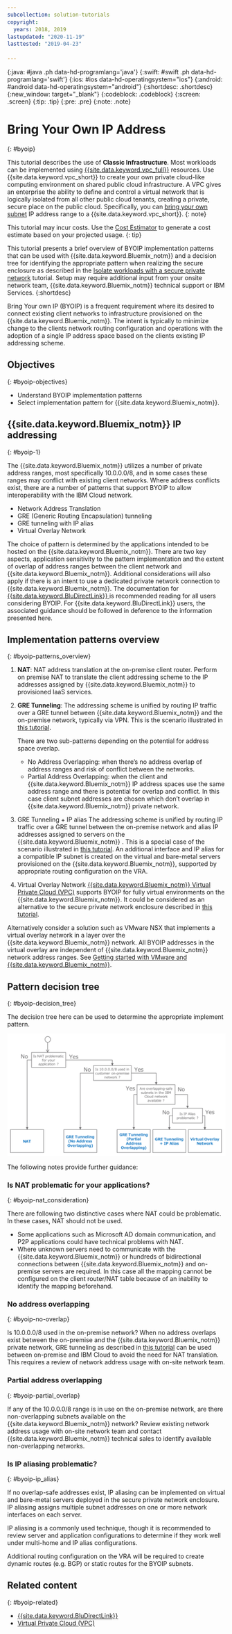 ```yaml
---
subcollection: solution-tutorials
copyright:
  years: 2018, 2019
lastupdated: "2020-11-19"
lasttested: "2019-04-23"

---
```


{:java: #java .ph data-hd-programlang='java'}
{:swift: #swift .ph data-hd-programlang='swift'}
{:ios: #ios data-hd-operatingsystem="ios"}
{:android: #android data-hd-operatingsystem="android"}
{:shortdesc: .shortdesc}
{:new_window: target="_blank"}
{:codeblock: .codeblock}
{:screen: .screen}
{:tip: .tip}
{:pre: .pre}
{:note: .note}

# Bring Your Own IP Address
{: #byoip}

This tutorial describes the use of **Classic Infrastructure**.  Most workloads can be implemented using [{{site.data.keyword.vpc_full}}](https://{DomainName}/docs/vpc) resources.  Use {{site.data.keyword.vpc_short}} to create your own private cloud-like computing environment on shared public cloud infrastructure. A VPC gives an enterprise the ability to define and control a virtual network that is logically isolated from all other public cloud tenants, creating a private, secure place on the public cloud.
Specifically, you can [bring your own subnet](https://{DomainName}/docs/vpc?topic=vpc-configuring-address-prefixes) IP address range to a {{site.data.keyword.vpc_short}}.
{: note}

<!--##istutorial#-->
This tutorial may incur costs. Use the [Cost Estimator](https://{DomainName}/estimator/review) to generate a cost estimate based on your projected usage.
{: tip}
<!--#/istutorial#-->

This tutorial presents a brief overview of BYOIP implementation patterns that can be used with {{site.data.keyword.Bluemix_notm}} and a decision tree for identifying the appropriate pattern when realizing the secure enclosure as described in the [Isolate workloads with a secure private network](https://{DomainName}/docs/solution-tutorials?topic=solution-tutorials-secure-network-enclosure) tutorial. Setup may require additional input from your onsite network team, {{site.data.keyword.Bluemix_notm}} technical support or IBM Services.
{:shortdesc}

Bring Your own IP (BYOIP) is a frequent requirement where its desired to connect existing client networks to infrastructure provisioned on the {{site.data.keyword.Bluemix_notm}}. The intent is typically to minimize change to the clients network routing configuration and operations with the adoption of a single IP address space based on the clients existing IP addressing scheme.

## Objectives
{: #byoip-objectives}

* Understand BYOIP implementation patterns
* Select implementation pattern for {{site.data.keyword.Bluemix_notm}}.

## {{site.data.keyword.Bluemix_notm}} IP addressing
{: #byoip-1}

The {{site.data.keyword.Bluemix_notm}} utilizes a number of private address ranges, most specifically 10.0.0.0/8, and in some cases these ranges may conflict with existing client networks. Where address conflicts exist, there are a number of patterns that support BYOIP to allow interoperability with the IBM Cloud network.

-	Network Address Translation
-	GRE (Generic Routing Encapsulation) tunneling
-	GRE tunneling with IP alias
-	Virtual Overlay Network

The choice of pattern is determined by the applications intended to be hosted on the {{site.data.keyword.Bluemix_notm}}. There are two key aspects, application sensitivity to the pattern implementation and the extent of overlap of address ranges between the client network and {{site.data.keyword.Bluemix_notm}}. Additional considerations will also apply if there is an intent to use a dedicated private network connection to {{site.data.keyword.Bluemix_notm}}. The documentation for [{{site.data.keyword.BluDirectLink}}
](https://{DomainName}/docs/direct-link?topic=direct-link-configure-ibm-cloud-direct-link#configure-ibm-cloud-direct-link) is recommended reading for all users considering BYOIP. For {{site.data.keyword.BluDirectLink}} users, the associated guidance should be followed in deference to the information presented here.

## Implementation patterns overview
{: #byoip-patterns_overview}

1. **NAT**: NAT address translation at the on-premise client router. Perform on premise NAT to translate the client addressing scheme to the IP addresses assigned by {{site.data.keyword.Bluemix_notm}} to provisioned IaaS services.
2. **GRE Tunneling**: The addressing scheme is unified by routing IP traffic over a GRE tunnel between {{site.data.keyword.Bluemix_notm}} and the on-premise network, typically via VPN. This is the scenario illustrated in [this tutorial](https://{DomainName}/docs/solution-tutorials?topic=solution-tutorials-configuring-IPSEC-VPN#configuring-IPSEC-VPN).

   There are two sub-patterns depending on the potential for address space overlap.
     * No Address Overlapping: when there’s no address overlap of address ranges and risk of conflict between the networks.
     * Partial Address Overlapping: when the client and {{site.data.keyword.Bluemix_notm}} IP address spaces use the same address range and there is potential for overlap and conflict. In this case client subnet addresses are chosen which don’t overlap in {{site.data.keyword.Bluemix_notm}} private network.

3. GRE Tunneling + IP alias
The addressing scheme is unified by routing IP traffic over a GRE tunnel between the on-premise network and alias IP addresses assigned to servers on the {{site.data.keyword.Bluemix_notm}} . This is a special case of the scenario illustrated in [this tutorial](https://{DomainName}/docs/solution-tutorials?topic=solution-tutorials-configuring-IPSEC-VPN#configuring-IPSEC-VPN). An additional interface and IP alias for a compatible IP subnet is created on the virtual and bare-metal servers provisioned on the {{site.data.keyword.Bluemix_notm}}, supported by appropriate routing configuration on the VRA.

4. Virtual Overlay Network
[{{site.data.keyword.Bluemix_notm}} Virtual Private Cloud (VPC)](https://{DomainName}/docs/vpc?topic=vpc-getting-started) supports BYOIP for fully virtual environments on the {{site.data.keyword.Bluemix_notm}}. It could be considered as an alternative to the secure private network enclosure described in [this tutorial](https://{DomainName}/docs/solution-tutorials?topic=solution-tutorials-secure-network-enclosure#secure-network-enclosure).

Alternatively consider a solution such as VMware NSX that implements a virtual overlay network in a layer over the {{site.data.keyword.Bluemix_notm}} network. All BYOIP addresses in the virtual overlay are independent of {{site.data.keyword.Bluemix_notm}} network address ranges. See [Getting started with VMware and {{site.data.keyword.Bluemix_notm}}](https://{DomainName}/docs/vmware?topic=vmware-vmware-getting-started).

## Pattern decision tree
{: #byoip-decision_tree}

The decision tree here can be used to determine the appropriate implement pattern.

<p style="text-align: center;">

  ![](images/solution37-byoip/byoipdecision.png)
</p>

The following notes provide further guidance:

### Is NAT problematic for your applications?
{: #byoip-nat_consideration}

There are following two distinctive cases where NAT could be problematic. In these cases, NAT should not be used.

- Some applications such as Microsoft AD domain communication, and P2P applications could have technical problems with NAT.
- Where unknown servers need to communicate with the {{site.data.keyword.Bluemix_notm}} or hundreds of bidirectional connections between {{site.data.keyword.Bluemix_notm}} and on-premise servers are required. In this case all the mapping cannot be configured on the client router/NAT table because of an inability to identify the mapping beforehand.


### No address overlapping
{: #byoip-no-overlap}

Is 10.0.0.0/8 used in the on-premise network? When no address overlaps exist between the on-premise and the {{site.data.keyword.Bluemix_notm}} private network, GRE tunneling as described in [this tutorial](https://{DomainName}/docs/solution-tutorials?topic=solution-tutorials-configuring-IPSEC-VPN#configuring-IPSEC-VPN) can be used between on-premise and IBM Cloud to avoid the need for NAT translation. This requires a review of network address usage with on-site network team.

### Partial address overlapping
{: #byoip-partial_overlap}

If any of the 10.0.0.0/8 range is in use on the on-premise network, are there non-overlapping subnets available on the {{site.data.keyword.Bluemix_notm}} network? Review existing network address usage with on-site network team and contact {{site.data.keyword.Bluemix_notm}} technical sales to identify available non-overlapping networks.

### Is IP aliasing problematic?
{: #byoip-ip_alias}

If no overlap-safe addresses exist, IP aliasing can be implemented on virtual and bare-metal servers deployed in the secure private network enclosure. IP aliasing assigns multiple subnet addresses on one or more network interfaces on each server.

IP aliasing is a commonly used technique, though it is recommended to review server and application configurations to determine if they work well under multi-home and IP alias configurations.

Additional routing configuration on the VRA will be required to create dynamic routes (e.g. BGP) or static routes for the BYOIP subnets.

## Related content
{: #byoip-related}

- [{{site.data.keyword.BluDirectLink}}
]( https://{DomainName}/docs/direct-link?topic=direct-link-configure-ibm-cloud-direct-link#configure-ibm-cloud-direct-link)
- [Virtual Private Cloud (VPC)](https://{DomainName}/docs/vpc?topic=vpc-getting-started)
